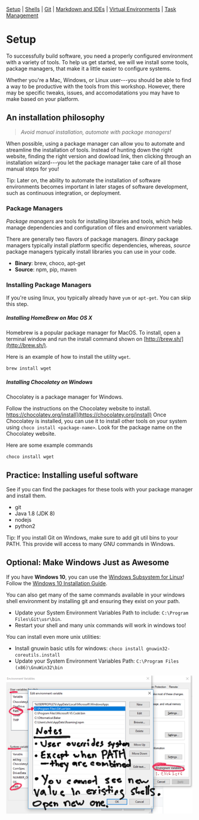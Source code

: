 [Setup](Setup.md#setup) | [Shells](Shells.md#shells) |  [Git](Git.md#git) | [Markdown and IDEs](MarkdownEditors.md#markdown) |  [Virtual Environments](Environments.md#environments) | [Task Management](OnlineTools.md#online-tools)

# Setup

To successfully build software, you need a properly configured environment with a variety of tools. To help us get started, we will we install some tools, package managers, that make it a little easier to configure systems. 

Whether you're a Mac, Windows, or Linux user---you should be able to find a way to be productive with the tools from this workshop. However, there may be specific tweaks, issues, and accomodatations you may have to make based on your platform.

## An installation philosophy

> *Avoid manual installation, automate with package managers!*

When possible, using a package manager can allow you to automate and streamline the installation of tools. Instead of hunting down the right website, finding the right version and dowload link, then clicking through an installation wizard---you let the package manager take care of all those manual steps for you! 

Tip: Later on, the ability to automate the installation of software environments becomes important in later stages of software development, such as continuous integration, or deployment.

### Package Managers

*Package managers* are tools for installing libraries and tools, which help manage dependencies and configuration of files and environment variables. 

There are generally two flavors of package managers. *Binary* package managers typically install platform specific dependencies, whereas, *source* package managers typically install libraries you can use in your code.

* **Binary**: brew, choco, apt-get  
* **Source**: npm, pip, maven

### Installing Package Managers

If you're using linux, you typically already have `yum` or `apt-get`. You can skip this step.

##### Installing HomeBrew on Mac OS X

Homebrew is a popular package manager for MacOS. To install, open a terminal window and run the install command shown on [http://brew.sh/](http://brew.sh/).

Here is an example of how to install the utility `wget`.
```bash
brew install wget
```

##### Installing Chocolatey on Windows

Chocolatey is a package manager for Windows. 

Follow the instructions on the Chocolatey website to install. https://chocolatey.org/install](https://chocolatey.org/install)
Once Chocolatey is installed, you can use it to install other tools on your system using `choco install <package-name>`.  Look for the package name on the Chocolatey website.

Here are some example commands
```
choco install wget
```

## Practice: Installing useful software

See if you can find the packages for these tools with your package manager and install them.

* git
* Java 1.8 (JDK 8)
* nodejs
* python2

Tip: If you install Git on Windows, make sure to add git util bins to your PATH. This provide will access to many GNU commands in Windows.

## Optional: Make Windows Just as Awesome

If you have **Windows 10**, you can use the [Windows Subsystem for Linux](https://docs.microsoft.com/en-us/windows/wsl/about)!  Follow the [Windows 10 Installation Guide](https://docs.microsoft.com/en-us/windows/wsl/install-win10).

You can also get many of the same commands available in your windows shell environment by installing git and ensuring they exist on your path.

* Update your System Environment Variables Path to include: `C:\Program Files\Git\usr\bin`. 
* Restart your shell and many unix commands will work in windows too!

You can install even more unix utilities:
* Install gnuwin basic utils for windows: `choco install gnuwin32-coreutils.install`
* Update your System Environment Variables Path: `C:\Program Files (x86)\GnuWin32\bin`

![Windows-EnvironmentVariables](resources/imgs/win-env.jpg)
